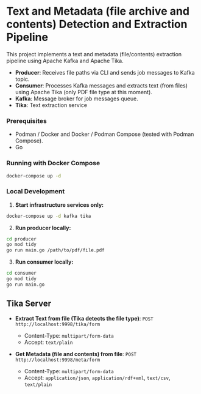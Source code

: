 # Text and Metadata (file archive and contents) Detection and Extraction Pipeline

This project implements a text and metadata (file/contents) extraction pipeline using Apache Kafka and Apache Tika.

- **Producer**: Receives file paths via CLI and sends job messages to Kafka topic.
- **Consumer**: Processes Kafka messages and extracts text (from files) using Apache Tika (only PDF file type at this moment).
- **Kafka**: Message broker for job messages queue.
- **Tika**: Text extraction service

### Prerequisites
- Podman / Docker and Docker / Podman Compose (tested with Podman Compose).
- Go

### Running with Docker Compose

```bash
docker-compose up -d
```

### Local Development

1. **Start infrastructure services only:**
```bash
docker-compose up -d kafka tika
```

2. **Run producer locally:**
```bash
cd producer
go mod tidy
go run main.go /path/to/pdf/file.pdf
```

3. **Run consumer locally:**
```bash
cd consumer
go mod tidy
go run main.go
```

## Tika Server
- **Extract Text from file (Tika detects the file type)**: `POST http://localhost:9998/tika/form`
  - Content-Type: `multipart/form-data`
  - Accept: `text/plain`

- **Get Metadata (file and contents) from file**: `POST http://localhost:9998/meta/form`
  - Content-Type: `multipart/form-data`
  - Accept: `application/json`, `application/rdf+xml`, `text/csv`, `text/plain`
